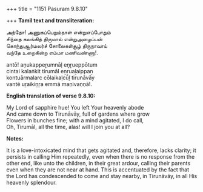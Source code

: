 +++
title = "1151 Pasuram 9.8.10"

+++
**Tamil text and transliteration:**

அந்தோ! அணுகப்பெறும்நாள் என்றுஎப்போதும்  
சிந்தை கலங்கித் திருமால் என்றுஅழைப்பன்  
கொந்துஆர்மலர்ச் சோலைகள்சூழ் திருநாவாய்  
வந்தே உறைகின்ற எம்மா மணிவண்ணா!.

antō! aṇukappeṟumnāḷ eṉṟueppōtum  
cintai kalaṅkit tirumāl eṉṟuaḻaippaṉ  
kontuārmalarc cōlaikaḷcūḻ tirunāvāy  
vantē uṟaikiṉṟa emmā maṇivaṇṇā!.

**English translation of verse 9.8.10:**

My Lord of sapphire hue! You left Your heavenly abode  
And came down to Tirunāvāy, full of gardens where grow  
Flowers in bunches fine; with a mind agitated, I do call,  
Oh, Tirumāl, all the time, alas! will I join you at all?

**Notes:**

It is a love-intoxicated mind that gets agitated and, therefore, lacks clarity; it persists in calling Him repeatedly, even when there is no response from the other end, like unto the children, in their great ardour, calling their parents even when they are not near at hand. This is accentuated by the fact that the Lord has condescended to come and stay nearby, in Tirunāvāy, in all His heavenly splendour.


